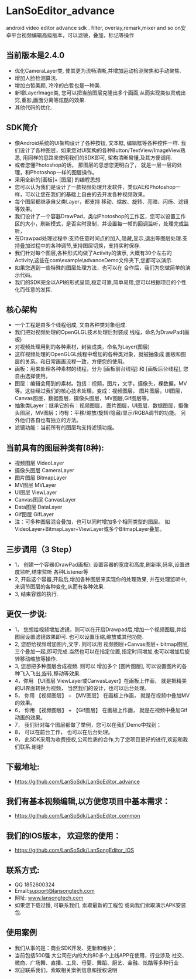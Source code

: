 # LanSoEditor_advance
android  video editor  advance sdk . filter, overlay,remark,mixer and so on安卓平台视频编辑高级版本，可以滤镜，叠加，标记等操作
## 当前版本是2.4.0
*  优化CameraLayer类, 使其更为流畅清晰,并增加运动检测聚焦和手动聚焦.
*  增加人脸检测算法.
*  增加白皙美颜, 冷冷的白皙也是一种美.
*  新增LayerImage类, 您可以把当前图层克隆出多个画面,从而实现类似灵魂出窍,重影,画面分离等炫酷的效果.
*  其他代码的优化.

## SDK简介
* 像Android系统的UI架构设计了各种按钮, 文本框, 编辑框等各种控件一样. 我们设计了各种图层，如果您对UI架构的各种Button/TextView/ImageView熟悉, 用同样的思路来使用我们的SDK即可, 架构清晰易懂,及其方便调用.
*  或者您懂Photoshop的话， 那图层的思想您更明白了， 就是一层一层的处理，和Photoshop一样的图层操作。
*  采用全新的[画板]+ [图层] 的编程思想.
*  您可以认为我们是设计了一款视频处理开发软件，类似AE和Photoshop一样，可以让您在我们的基础上自由的去开发各种视频效果。
*  每个图层都继承自父类Layer，都支持 移动、缩放、旋转、亮暗、闪烁、滤镜等效果。
*  我们设计了一个容器DrawPad，类似Photoshop的工作区，您可以设置工作区的大小，刷新模式，是否实时录制，并设置每一帧的回调监听，处理完成监听，
*  在Drawpad处理过程中:支持任意时间点的加入,隐藏,显示,退出等图层处理.支持叠加过程中的各种调节,支持图层切换，支持实时保存.
*  我们针对每个图层,各种形式均做了Activity的演示, 大概有30个左右的Activity,这些在com\example\advanceDemo文件夹下,您都可以演示.
*  如果您遇到一些特殊的图层处理方法，也可以在 合作后，我们为您做简单的演示代码。 
*  我们的SDK完全以API的形式呈现,稳定可靠,简单易用,您可以根据项目的个性化而任意的发挥.


## 核心架构
*   一个工程是由多个线程组成, 又由各种类对象组成. 
*   我们把对视频处理的OpenGLGL技术处理后封装成 线程，命名为DrawPad(画板)
*   对视频处理用到的各种素材，封装成类，命名为Layer(图层)
*   这样视频处理的OpenGLGL线程中增加的各种类对象，就被抽象成 画板和图层的关系。和日常画画流程一致，方便您的使用。
*   画板：用来处理各种素材的线程，分为 [画板前台线程] 和 [画板后台线程], 您自由选择使用。
*   图层：编辑会用到的素材。包括：视频，图片，文字，摄像头，裸数据，MV等。这些经过我们的核心技术处理，变成：视频图层， 		图片图层，UI图层，Canvas图层，数据图层，摄像头图层，MV图层,Gif图层等。
*   抽象类Layer：继承它的有：视频图层， 图片图层，UI图层，数据图层，摄像头图层，MV图层；均有：平移/缩放/旋转/隐藏/显示/RGBA调节的功能。
		另外他们各自也有独立的方法。
*   滤镜功能：当前所有的图层均支持滤镜功能。

## 当前具有的图层种类有(8种):
*  视频图层     VideoLayer
*  摄像头图层   CameraLayer
*  图片图层     BitmapLayer
*  MV图层       MVLayer
*  UI图层       ViewLayer
*  Canvas图层   CanvasLayer
*  Data图层     DataLayer
*  Gif图层      GifLayer
*  注：可多种图层混合叠加，也可以同时增加多个相同类型的图层。 如VideoLayer+BitmapLayer+ViewLayer或多个BitmapLayer叠加。

			
## 三步调用（3 Step）
*	1， 创建一个容器(DrawPad画板):  设置容器的宽度和高度,刷新率,码率,设置进度监听,结束监听 各种Listener等
* 2,  开启这个容器,开启后,增加各种图层来实现你的处理效果, 并在处理监听中,来调节图层的各种变化,从而有各种效果.
* 3,  结束容器的执行.
   

## 更仅一步说:
*	1， 您想给视频增加滤镜，则可以在开启Drawpad后,增加一个视频图层,并给图层设置滤镜效果即可. 也可以设置压缩,缩放或其他功能.
* 2,  您想给视频增加图片,文字. 则可以用 视频图层+Canvas图层+ bitmap图层,三个叠加一起,即可完成.当然也可以在指定位置,指定时间增加,也可以增加后旋转移动缩放等操作.
* 3, 您想把多种图层合成视频. 则可以 增加多个 [图片图层], 可以设置图片的各种飞入飞出,旋转,移动等效果.
*	4，你用 【UI图层  ViewLayer或CanvasLayer】在画板上作画， 就是把精美的UI界面转换为视频， 当然我们的设计，也可以后台处理。
* 5， 你用  【视频图层】 + 【MV图层】 在画板上作画， 就是在视频中叠加MV的效果。
* 6， 你用  【视频图层】 + 【Gif图层】 在画板上作画， 就是在视频中叠加Gif动画的效果。
* 7， 我们针对每个图层都做了举例，您可以在我们Demo中找到；
* 8， 可以在前台工作， 也可以在后台处理。
* 9， 此SDK采用为收费授权,公司性质的合作,为了您项目更好的进行,欢迎和我们联系.谢谢!


## 下载地址: 
*  https://github.com/LanSoSdk/LanSoEditor_advance

## 我们有基本视频编辑,以方便您项目中基本需求：
*	https://github.com/LanSoSdk/LanSoEditor_common

## 我们的IOS版本， 欢迎您的使用：
*	https://github.com/LanSoSdk/LanSongEditor_IOS

## 联系方式:
*   QQ 1852600324 
*   Email:support@lansongtech.com
*   网址: www.lansongtech.com
*  如果您下载过慢, 可联系我们, 索取最新的工程包 或向我们索取演示APK安装包.

## 使用案例
*   我们从事的是：商业SDK开发、更新和维护；
*   当前包括500强 大公司在内的大约80多个上线APP在使用，行业涉及 社交、微商、广场舞、直播、工具、母婴、舞蹈、厨艺、金融、炫酷等多种行业
*   欢迎联系我们，索取相关案例信息和授权说明
